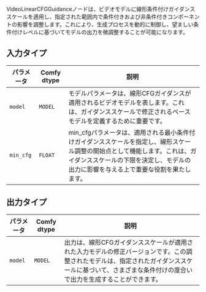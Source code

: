 
VideoLinearCFGGuidanceノードは、ビデオモデルに線形条件付けガイダンススケールを適用し、指定された範囲内で条件付きおよび非条件付きコンポーネントの影響を調整します。これにより、生成プロセスを動的に制御し、望ましい条件付けレベルに基づいてモデルの出力を微調整することが可能になります。

## 入力タイプ

| パラメータ | Comfy dtype | 説明 |
|-----------|-------------|------|
| `model`   | `MODEL`     | モデルパラメータは、線形CFGガイダンスが適用されるビデオモデルを表します。これは、ガイダンススケールで修正されるベースモデルを定義するために重要です。 |
| `min_cfg` | `FLOAT`     | min_cfgパラメータは、適用される最小条件付けガイダンススケールを指定し、線形スケール調整の開始点として機能します。これは、ガイダンススケールの下限を決定し、モデルの出力に影響を与える上で重要な役割を果たします。 |

## 出力タイプ

| パラメータ | Comfy dtype | 説明 |
|-----------|-------------|------|
| `model`   | `MODEL`     | 出力は、線形CFGガイダンススケールが適用された入力モデルの修正バージョンです。この調整されたモデルは、指定されたガイダンススケールに基づいて、さまざまな条件付けの度合いで出力を生成することができます。 |
